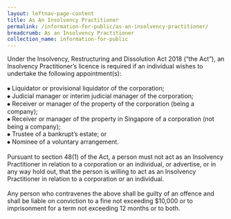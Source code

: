 ```yaml
---
layout: leftnav-page-content
title: As An Insolvency Practitioner
permalink: /information-for-public/as-an-insolvency-practitioner/
breadcrumb: As an Insolvency Practitioner
collection_name: information-for-public
---
```


Under the Insolvency, Restructuring and Dissolution Act 2018 (“the Act”), an Insolvency Practitioner’s licence is required if an individual wishes to undertake the following appointment(s):
<br><br> 
⦁	Liquidator or provisional liquidator of the corporation;
<br>
⦁	Judicial manager or interim judicial manager of the corporation;
<br>
⦁	Receiver or manager of the property of the corporation (being a company);
<br>
⦁	Receiver or manager of the property in Singapore of a corporation (not being a company);
<br>
⦁	Trustee of a bankrupt’s estate; or
<br>
⦁	Nominee of a voluntary arrangement. 
<br><br>
Pursuant to section 48(1) of the Act, a person must not act as an Insolvency Practitioner in relation to a corporation or an individual, or advertise, or in any way hold out, that the person is willing to act as an Insolvency Practitioner in relation to a corporation or an individual.
<br><br>
Any person who contravenes the above shall be guilty of an offence and shall be liable on conviction to a fine not exceeding $10,000 or to imprisonment for a term not exceeding 12 months or to both.
<br>



